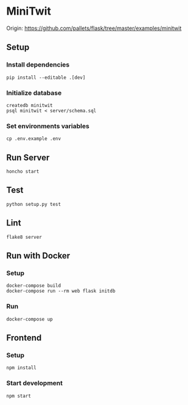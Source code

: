 # MiniTwit
Origin: https://github.com/pallets/flask/tree/master/examples/minitwit

## Setup
### Install dependencies
```
pip install --editable .[dev]
```

### Initialize database
```
createdb minitwit
psql minitwit < server/schema.sql
```

### Set environments variables
```
cp .env.example .env
```

## Run Server
```
honcho start
```

## Test
```
python setup.py test
```

## Lint
```
flake8 server
```

## Run with Docker
### Setup
```
docker-compose build
docker-compose run --rm web flask initdb
```

### Run
```
docker-compose up
```

## Frontend
### Setup
```
npm install
```

### Start development
```
npm start
```
